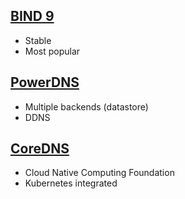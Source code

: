 ## [BIND 9](https://www.isc.org/bind/)

- Stable
- Most popular

## [PowerDNS](https://www.powerdns.com/)

- Multiple backends (datastore)
- DDNS

## [CoreDNS](https://coredns.io/)

- Cloud Native Computing Foundation
- Kubernetes integrated
